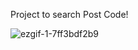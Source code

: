 Project to search Post Code!

![ezgif-1-7ff3bdf2b9](https://user-images.githubusercontent.com/125614063/235683919-e2c2cc22-1486-43ee-b582-9dacc4958699.gif)
